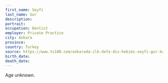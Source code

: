 ```yaml
---
first_name: Seyfi
last_name: Gur
description: 
portrait: 
occupation: Dentist
employer: Private Practice
city: Ankara
province: 
country: Turkey
source: https://www.tv100.com/ankarada-ilk-defa-dis-hekimi-seyfi-gur-korona-virusten-hayatini-kaybetti-haber-491807
birth_date: 
death_date: 
---
```


Age unknown.
